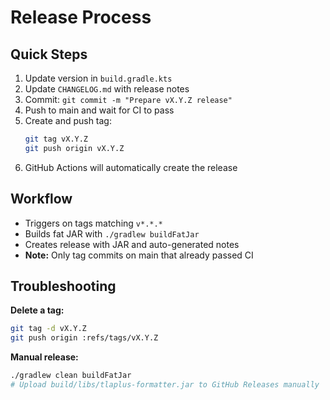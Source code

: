 # Release Process

## Quick Steps

1. Update version in `build.gradle.kts`
2. Update `CHANGELOG.md` with release notes
3. Commit: `git commit -m "Prepare vX.Y.Z release"`
4. Push to main and wait for CI to pass
5. Create and push tag:
   ```bash
   git tag vX.Y.Z
   git push origin vX.Y.Z
   ```
6. GitHub Actions will automatically create the release

## Workflow

- Triggers on tags matching `v*.*.*`
- Builds fat JAR with `./gradlew buildFatJar`
- Creates release with JAR and auto-generated notes
- **Note:** Only tag commits on main that already passed CI

## Troubleshooting

**Delete a tag:**
```bash
git tag -d vX.Y.Z
git push origin :refs/tags/vX.Y.Z
```

**Manual release:**
```bash
./gradlew clean buildFatJar
# Upload build/libs/tlaplus-formatter.jar to GitHub Releases manually
```
